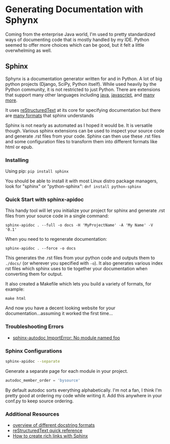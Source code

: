# Generating Documentation with Sphynx
Coming from the enterprise Java world, I'm used to pretty standardized ways of
documenting code that is mostly handled by my IDE. Python seemed to offer more
choices which can be good, but it felt a little overwhelming as well.

## Sphinx
Sphynx is a documentation generator written for and in Python. A lot of big python
projects (Django, SciPy, Python itself). While used heavily by the Python community,
it is not restricted to just Python. There are extensions that support many other
languages including [java](http://bronto.github.io/javasphinx/),
[javascript](http://www.sphinx-doc.org/en/stable/domains.html#the-javascript-domain),
and [many more](https://bitbucket.org/birkenfeld/sphinx-contrib/).

It uses [reStructuredText](http://docutils.sourceforge.net/docs/ref/rst/restructuredtext.html)
at its core for specifying documentation but there are
[many formats](http://stackoverflow.com/questions/3898572/what-is-the-standard-python-docstring-format)
that sphinx understands

Sphinx is not nearly as automated as I hoped it would be. It is versatile though.
Various sphinx extensions can be used to inspect your source code and generate .rst
files from your code. Sphinx can then use these .rst files and some configuration
files to transform them into different formats like html or epub.

### Installing
Using pip: `pip install sphinx`  

You should be able to install it with most Linux distro package managers, look for
"sphinx" or "python-sphinx": `dnf install python-sphinx`

### Quick Start with sphinx-apidoc
This handy tool will let you initialize your project for sphinx and generate .rst
files from your source code in a single command:
```
sphinx-apidoc . --full -o docs -H 'MyProjectName' -A 'My Name' -V '0.1'
```

When you need to to regenerate documentation:
```
sphinx-apidoc . --force -o docs
```

This generates the .rst files from your python code and outputs them to `./docs/`
(or wherever you specified with `-o`). It also generates various index rst files
which sphinx uses to tie together your documentation when converting them for
output.

It also created a Makefile which lets you build a variety of formats, for example:
```
make html
```

And now you have a decent looking website for your documentation...assuming it worked
the first time...

### Troubleshooting Errors
* [sphinx-autodoc ImportError: No module named foo](autodoc-import.md)

### Sphinx Configurations
```bash
sphinx-apidoc --separate
```
Generate a separate page for each module in your project.

```python
autodoc_member_order = 'bysource'
```
By default autodoc sorts everything alphabetically. I'm not a fan, I think I'm
pretty good at ordering my code while writing it. Add this anywhere in your
conf.py to keep source ordering.

### Additional Resources
* [overview of different docstring formats](http://stackoverflow.com/questions/3898572/what-is-the-standard-python-docstring-format)
* [reStructuredText quick reference](http://docutils.sourceforge.net/docs/user/rst/quickref.html)
* [How to create rich links with Sphinx](https://kev.inburke.com/kevin/sphinx-interlinks/)
